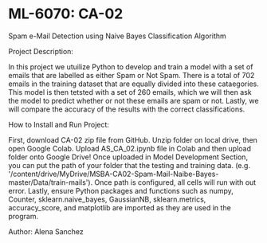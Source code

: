 # ML-6070: CA-02

Spam e-Mail Detection using Naive Bayes Classification Algorithm

Project Description: 

In this project we utuilize Python to develop and train a model with a set of emails that are labelled as either Spam or Not Spam. There is a total of 702 emails in the training dataset that are equally divided into these cataegories. This model is then tetsted with a set of 260 emails, which we will then ask the model to predict whether or not these emails are spam or not. Lastly, we will compare the accuracy of the results with the correct classifications.

How to Install and Run Project:

First, download CA-02 zip file from GitHub. Unzip folder on local drive, then open Google Colab. Upload AS_CA_02.ipynb file in Colab and then upload folder onto Google Drive! Once uploaded in Model Development Section, you can put the path of your folder that the testing and training data. (e.g. '/content/drive/MyDrive/MSBA-CA02-Spam-Mail-Naibe-Bayes-master/Data/train-mails'). Once path is configured, all cells will run with out error. Lastly, ensure Python packages and functions such as numpy, Counter, sklearn.naive_bayes, GaussianNB, sklearn.metrics, accuracy_score, and matplotlib are imported as they are used in the program.

Author: Alena Sanchez
